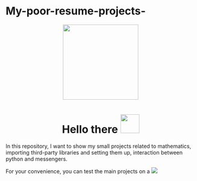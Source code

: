# My-poor-resume-projects-
<div id="header" align="center">
  <img src="https://media.tenor.com/5ry-200hErMAAAAd/hacker-hacker-man.gif" width="200"/>
</div>
<div id="badges" align="center">
<h1>
 Hello there
  <img src="https://media.tenor.com/znmQl_Of2AAAAAAi/pepe-jedi-pablojedi.gif" width="50px"/>
</h1>
</div>


In this repository, I want to show my small projects related to mathematics, importing third-party libraries and setting them up, interaction between python and messengers.
<div id="badges">
For your convenience, you can test the main projects on a
  </a>
  <a href="https://replit.com/@AndrewPavlyuk?tab=repls">
  <img src="https://img.shields.io/badge/-replit-black?logo=replit-&logoColor=orange&style=for-the-badge">
</div>
